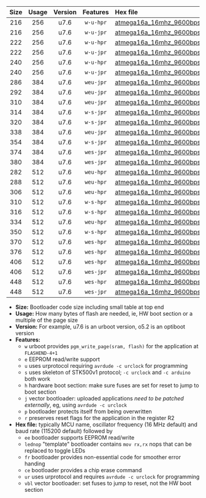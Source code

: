 |Size|Usage|Version|Features|Hex file|
|:-:|:-:|:-:|:-:|:--|
|216|256|u7.6|`w-u-hpr`|[atmega16a_16mhz_9600bps_ur.hex](https://raw.githubusercontent.com/stefanrueger/urboot/main/bootloaders/atmega16a/fcpu_16mhz/9600_bps/atmega16a_16mhz_9600bps_ur.hex)|
|216|256|u7.6|`w-u-jpr`|[atmega16a_16mhz_9600bps_ur_vbl.hex](https://raw.githubusercontent.com/stefanrueger/urboot/main/bootloaders/atmega16a/fcpu_16mhz/9600_bps/atmega16a_16mhz_9600bps_ur_vbl.hex)|
|222|256|u7.6|`w-u-hpr`|[atmega16a_16mhz_9600bps_lednop_ur.hex](https://raw.githubusercontent.com/stefanrueger/urboot/main/bootloaders/atmega16a/fcpu_16mhz/9600_bps/atmega16a_16mhz_9600bps_lednop_ur.hex)|
|222|256|u7.6|`w-u-jpr`|[atmega16a_16mhz_9600bps_lednop_ur_vbl.hex](https://raw.githubusercontent.com/stefanrueger/urboot/main/bootloaders/atmega16a/fcpu_16mhz/9600_bps/atmega16a_16mhz_9600bps_lednop_ur_vbl.hex)|
|240|256|u7.6|`w-u-hpr`|[atmega16a_16mhz_9600bps_lednop_fr_ur.hex](https://raw.githubusercontent.com/stefanrueger/urboot/main/bootloaders/atmega16a/fcpu_16mhz/9600_bps/atmega16a_16mhz_9600bps_lednop_fr_ur.hex)|
|240|256|u7.6|`w-u-jpr`|[atmega16a_16mhz_9600bps_lednop_fr_ur_vbl.hex](https://raw.githubusercontent.com/stefanrueger/urboot/main/bootloaders/atmega16a/fcpu_16mhz/9600_bps/atmega16a_16mhz_9600bps_lednop_fr_ur_vbl.hex)|
|286|384|u7.6|`weu-jpr`|[atmega16a_16mhz_9600bps_ee_ur_vbl.hex](https://raw.githubusercontent.com/stefanrueger/urboot/main/bootloaders/atmega16a/fcpu_16mhz/9600_bps/atmega16a_16mhz_9600bps_ee_ur_vbl.hex)|
|292|384|u7.6|`weu-jpr`|[atmega16a_16mhz_9600bps_ee_lednop_ur_vbl.hex](https://raw.githubusercontent.com/stefanrueger/urboot/main/bootloaders/atmega16a/fcpu_16mhz/9600_bps/atmega16a_16mhz_9600bps_ee_lednop_ur_vbl.hex)|
|310|384|u7.6|`weu-jpr`|[atmega16a_16mhz_9600bps_ee_lednop_fr_ur_vbl.hex](https://raw.githubusercontent.com/stefanrueger/urboot/main/bootloaders/atmega16a/fcpu_16mhz/9600_bps/atmega16a_16mhz_9600bps_ee_lednop_fr_ur_vbl.hex)|
|314|384|u7.6|`w-s-jpr`|[atmega16a_16mhz_9600bps_vbl.hex](https://raw.githubusercontent.com/stefanrueger/urboot/main/bootloaders/atmega16a/fcpu_16mhz/9600_bps/atmega16a_16mhz_9600bps_vbl.hex)|
|320|384|u7.6|`w-s-jpr`|[atmega16a_16mhz_9600bps_lednop_vbl.hex](https://raw.githubusercontent.com/stefanrueger/urboot/main/bootloaders/atmega16a/fcpu_16mhz/9600_bps/atmega16a_16mhz_9600bps_lednop_vbl.hex)|
|338|384|u7.6|`weu-jpr`|[atmega16a_16mhz_9600bps_ee_lednop_fr_ce_ur_vbl.hex](https://raw.githubusercontent.com/stefanrueger/urboot/main/bootloaders/atmega16a/fcpu_16mhz/9600_bps/atmega16a_16mhz_9600bps_ee_lednop_fr_ce_ur_vbl.hex)|
|354|384|u7.6|`w-s-jpr`|[atmega16a_16mhz_9600bps_lednop_fr_vbl.hex](https://raw.githubusercontent.com/stefanrueger/urboot/main/bootloaders/atmega16a/fcpu_16mhz/9600_bps/atmega16a_16mhz_9600bps_lednop_fr_vbl.hex)|
|374|384|u7.6|`wes-jpr`|[atmega16a_16mhz_9600bps_ee_vbl.hex](https://raw.githubusercontent.com/stefanrueger/urboot/main/bootloaders/atmega16a/fcpu_16mhz/9600_bps/atmega16a_16mhz_9600bps_ee_vbl.hex)|
|380|384|u7.6|`wes-jpr`|[atmega16a_16mhz_9600bps_ee_lednop_vbl.hex](https://raw.githubusercontent.com/stefanrueger/urboot/main/bootloaders/atmega16a/fcpu_16mhz/9600_bps/atmega16a_16mhz_9600bps_ee_lednop_vbl.hex)|
|282|512|u7.6|`weu-hpr`|[atmega16a_16mhz_9600bps_ee_ur.hex](https://raw.githubusercontent.com/stefanrueger/urboot/main/bootloaders/atmega16a/fcpu_16mhz/9600_bps/atmega16a_16mhz_9600bps_ee_ur.hex)|
|288|512|u7.6|`weu-hpr`|[atmega16a_16mhz_9600bps_ee_lednop_ur.hex](https://raw.githubusercontent.com/stefanrueger/urboot/main/bootloaders/atmega16a/fcpu_16mhz/9600_bps/atmega16a_16mhz_9600bps_ee_lednop_ur.hex)|
|306|512|u7.6|`weu-hpr`|[atmega16a_16mhz_9600bps_ee_lednop_fr_ur.hex](https://raw.githubusercontent.com/stefanrueger/urboot/main/bootloaders/atmega16a/fcpu_16mhz/9600_bps/atmega16a_16mhz_9600bps_ee_lednop_fr_ur.hex)|
|310|512|u7.6|`w-s-hpr`|[atmega16a_16mhz_9600bps.hex](https://raw.githubusercontent.com/stefanrueger/urboot/main/bootloaders/atmega16a/fcpu_16mhz/9600_bps/atmega16a_16mhz_9600bps.hex)|
|316|512|u7.6|`w-s-hpr`|[atmega16a_16mhz_9600bps_lednop.hex](https://raw.githubusercontent.com/stefanrueger/urboot/main/bootloaders/atmega16a/fcpu_16mhz/9600_bps/atmega16a_16mhz_9600bps_lednop.hex)|
|334|512|u7.6|`weu-hpr`|[atmega16a_16mhz_9600bps_ee_lednop_fr_ce_ur.hex](https://raw.githubusercontent.com/stefanrueger/urboot/main/bootloaders/atmega16a/fcpu_16mhz/9600_bps/atmega16a_16mhz_9600bps_ee_lednop_fr_ce_ur.hex)|
|350|512|u7.6|`w-s-hpr`|[atmega16a_16mhz_9600bps_lednop_fr.hex](https://raw.githubusercontent.com/stefanrueger/urboot/main/bootloaders/atmega16a/fcpu_16mhz/9600_bps/atmega16a_16mhz_9600bps_lednop_fr.hex)|
|370|512|u7.6|`wes-hpr`|[atmega16a_16mhz_9600bps_ee.hex](https://raw.githubusercontent.com/stefanrueger/urboot/main/bootloaders/atmega16a/fcpu_16mhz/9600_bps/atmega16a_16mhz_9600bps_ee.hex)|
|376|512|u7.6|`wes-hpr`|[atmega16a_16mhz_9600bps_ee_lednop.hex](https://raw.githubusercontent.com/stefanrueger/urboot/main/bootloaders/atmega16a/fcpu_16mhz/9600_bps/atmega16a_16mhz_9600bps_ee_lednop.hex)|
|406|512|u7.6|`wes-hpr`|[atmega16a_16mhz_9600bps_ee_lednop_fr.hex](https://raw.githubusercontent.com/stefanrueger/urboot/main/bootloaders/atmega16a/fcpu_16mhz/9600_bps/atmega16a_16mhz_9600bps_ee_lednop_fr.hex)|
|406|512|u7.6|`wes-jpr`|[atmega16a_16mhz_9600bps_ee_lednop_fr_vbl.hex](https://raw.githubusercontent.com/stefanrueger/urboot/main/bootloaders/atmega16a/fcpu_16mhz/9600_bps/atmega16a_16mhz_9600bps_ee_lednop_fr_vbl.hex)|
|448|512|u7.6|`wes-hpr`|[atmega16a_16mhz_9600bps_ee_lednop_fr_ce.hex](https://raw.githubusercontent.com/stefanrueger/urboot/main/bootloaders/atmega16a/fcpu_16mhz/9600_bps/atmega16a_16mhz_9600bps_ee_lednop_fr_ce.hex)|
|448|512|u7.6|`wes-jpr`|[atmega16a_16mhz_9600bps_ee_lednop_fr_ce_vbl.hex](https://raw.githubusercontent.com/stefanrueger/urboot/main/bootloaders/atmega16a/fcpu_16mhz/9600_bps/atmega16a_16mhz_9600bps_ee_lednop_fr_ce_vbl.hex)|

- **Size:** Bootloader code size including small table at top end
- **Usage:** How many bytes of flash are needed, ie, HW boot section or a multiple of the page size
- **Version:** For example, u7.6 is an urboot version, o5.2 is an optiboot version
- **Features:**
  + `w` urboot provides `pgm_write_page(sram, flash)` for the application at `FLASHEND-4+1`
  + `e` EEPROM read/write support
  + `u` uses urprotocol requiring `avrdude -c urclock` for programming
  + `s` uses skeleton of STK500v1 protocol; `-c urclock` and `-c arduino` both work
  + `h` hardware boot section: make sure fuses are set for reset to jump to boot section
  + `j` vector bootloader: uploaded applications *need to be patched externally*, eg, using `avrdude -c urclock`
  + `p` bootloader protects itself from being overwritten
  + `r` preserves reset flags for the application in the register R2
- **Hex file:** typically MCU name, oscillator frequency (16 MHz default) and baud rate (115200 default) followed by
  + `ee` bootloader supports EEPROM read/write
  + `lednop` "template" bootloader contains `mov rx,rx` nops that can be replaced to toggle LEDs
  + `fr` bootloader provides non-essential code for smoother error handing
  + `ce` bootloader provides a chip erase command
  + `ur` uses urprotocol and requires `avrdude -c urclock` for programming
  + `vbl` vector bootloader: set fuses to jump to reset, not the HW boot section
